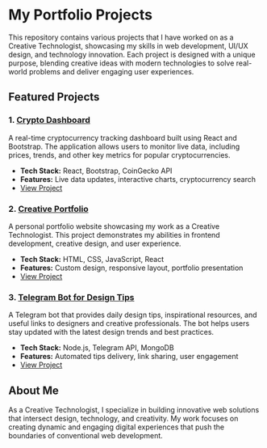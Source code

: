 # My Portfolio Projects

This repository contains various projects that I have worked on as a Creative Technologist, showcasing my skills in web development, UI/UX design, and technology innovation. Each project is designed with a unique purpose, blending creative ideas with modern technologies to solve real-world problems and deliver engaging user experiences.

## Featured Projects

### 1. [Crypto Dashboard](https://github.com/visualGravitySense/crypto-data)
A real-time cryptocurrency tracking dashboard built using React and Bootstrap. The application allows users to monitor live data, including prices, trends, and other key metrics for popular cryptocurrencies.

- **Tech Stack:** React, Bootstrap, CoinGecko API
- **Features:** Live data updates, interactive charts, cryptocurrency search
- [View Project](https://github.com/visualGravitySense/crypto-data)

### 2. [Creative Portfolio](https://github.com/visualGravitySense/my-personal-website)
A personal portfolio website showcasing my work as a Creative Technologist. This project demonstrates my abilities in frontend development, creative design, and user experience.

- **Tech Stack:** HTML, CSS, JavaScript, React
- **Features:** Custom design, responsive layout, portfolio presentation
- [View Project](https://github.com/visualGravitySense/my-personal-website)

### 3. [Telegram Bot for Design Tips](https://github.com/visualGravitySense/bisonwise)
A Telegram bot that provides daily design tips, inspirational resources, and useful links to designers and creative professionals. The bot helps users stay updated with the latest design trends and best practices.

- **Tech Stack:** Node.js, Telegram API, MongoDB
- **Features:** Automated tips delivery, link sharing, user engagement
- [View Project](https://github.com/visualGravitySense/bisonwise)

## About Me
As a Creative Technologist, I specialize in building innovative web solutions that intersect design, technology, and creativity. My work focuses on creating dynamic and engaging digital experiences that push the boundaries of conventional web development.
